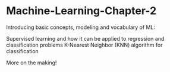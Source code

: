 # Machine-Learning-Chapter-2

Introducing basic concepts, modeling and vocabulary of ML:

Supervised learning and how it can be applied to regression and classification problems
K-Nearest Neighbor (KNN) algorithm for classification

More on the making!

